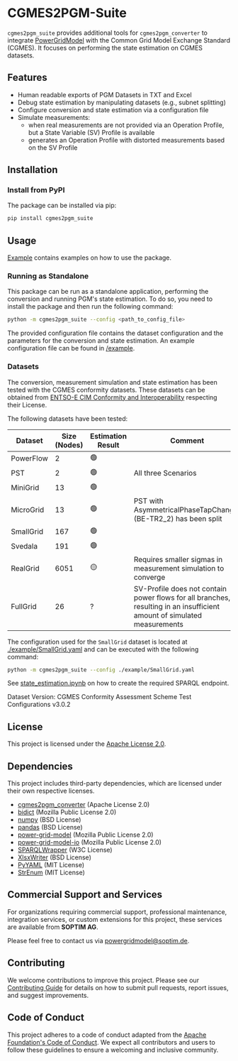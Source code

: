 # CGMES2PGM-Suite

`cgmes2pgm_suite` provides additional tools for `cgmes2pgm_converter` to integrate [PowerGridModel](https://github.com/PowerGridModel/power-grid-model) with the Common Grid Model Exchange Standard (CGMES).
It focuses on performing the state estimation on CGMES datasets.

## Features

- Human readable exports of PGM Datasets in TXT and Excel
- Debug state estimation by manipulating datasets (e.g., subnet splitting)
- Configure conversion and state estimation via a configuration file
- Simulate measurements:
  - when real measurements are not provided via an Operation Profile, but a State Variable (SV) Profile is available
  - generates an Operation Profile with distorted measurements based on the SV Profile

## Installation

### Install from PyPI

The package can be installed via pip:

```bash
pip install cgmes2pgm_suite
```

## Usage

[Example](./example) contains examples on how to use the package.

### Running as Standalone

This package can be run as a standalone application, performing the conversion and running PGM's state estimation. To do so, you need to install the package and then run the following command:

```bash
python -m cgmes2pgm_suite --config <path_to_config_file>
```

The provided configuration file contains the dataset configuration and the parameters for the conversion and state estimation.
An example configuration file can be found in [/example](./example).

### Datasets

The conversion, measurement simulation and state estimation has been tested with the CGMES conformity datasets.
These datasets can be obtained from [ENTSO-E CIM Conformity and Interoperability](https://www.entsoe.eu/data/cim/cim-conformity-and-interoperability/)
respecting their License.

The following datasets have been tested:

| Dataset | Size (Nodes) | Estimation Result | Comment |
| --- | --- | --- | --- |
| PowerFlow | 2 | 🟢 | |
| PST | 2 | 🟢 | All three Scenarios |
| MiniGrid | 13 | 🟢 | |
| MicroGrid | 13 | 🟢 | PST with AsymmetricalPhaseTapChanger (BE-TR2_2) has been split |
| SmallGrid | 167 | 🟢 | |
| Svedala | 191 | 🟢 | |
| RealGrid | 6051 | 🟡 | Requires smaller sigmas in measurement simulation to converge |
| FullGrid | 26 | ? | SV-Profile does not contain power flows for all branches, resulting in an insufficient amount of simulated measurements |

The configuration used for the `SmallGrid` dataset is located at [./example/SmallGrid.yaml](./example/SmallGrid.yaml) and can be executed with the following command:

```bash
python -m cgmes2pgm_suite --config ./example/SmallGrid.yaml
```

See [state_estimation.ipynb](./example/state_estimation.ipynb) on how to create the required SPARQL endpoint.

Dataset Version: CGMES Conformity Assessment Scheme Test Configurations v3.0.2

## License

This project is licensed under the [Apache License 2.0](LICENSE.txt).

## Dependencies

This project includes third-party dependencies, which are licensed under their own respective licenses.

- [cgmes2pgm_converter](https://pypi.org/project/cgmes2pgm_converter/) (Apache License 2.0)
- [bidict](https://pypi.org/project/bidict/) (Mozilla Public License 2.0)
- [numpy](https://pypi.org/project/numpy/) (BSD License)
- [pandas](https://pypi.org/project/pandas/) (BSD License)
- [power-grid-model](https://pypi.org/project/power-grid-model/) (Mozilla Public License 2.0)
- [power-grid-model-io](https://pypi.org/project/power-grid-model-io/) (Mozilla Public License 2.0)
- [SPARQLWrapper](https://pypi.org/project/SPARQLWrapper/) (W3C License)
- [XlsxWriter](https://pypi.org/project/XlsxWriter/) (BSD License)
- [PyYAML](https://pypi.org/project/PyYAML/) (MIT License)
- [StrEnum](https://pypi.org/project/StrEnum/) (MIT License)

## Commercial Support and Services

For organizations requiring commercial support, professional maintenance, integration services,
or custom extensions for this project, these services are available from **SOPTIM AG**.

Please feel free to contact us via [powergridmodel@soptim.de](mailto:powergridmodel@soptim.de).

## Contributing

We welcome contributions to improve this project.
Please see our [Contributing Guide](CONTRIBUTING.md) for details on how to submit pull requests, report issues, and suggest improvements.

## Code of Conduct

This project adheres to a code of conduct adapted from the [Apache Foundation's Code of Conduct](https://www.apache.org/foundation/policies/conduct).
We expect all contributors and users to follow these guidelines to ensure a welcoming and inclusive community.
